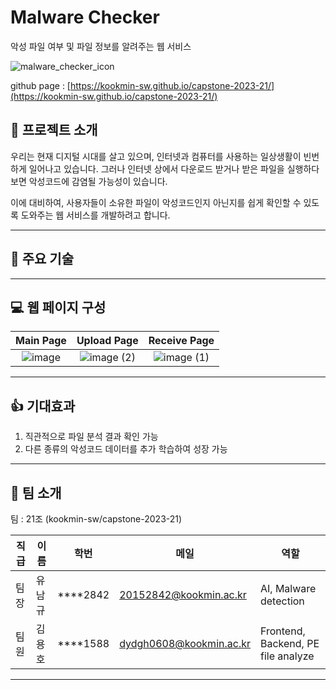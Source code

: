 # Malware Checker

악성 파일 여부 및 파일 정보를 알려주는 웹 서비스

![malware_checker_icon](https://github.com/kookmin-sw/capstone-2023-21/assets/39542937/e2ebce95-c45d-4d75-a38d-2c42cf9a38ca)


github page : [https://kookmin-sw.github.io/capstone-2023-21/](https://kookmin-sw.github.io/capstone-2023-21/)

## 📖 프로젝트 소개

우리는 현재 디지털 시대를 살고 있으며, 인터넷과 컴퓨터를 사용하는 일상생활이 빈번하게 일어나고 있습니다. 그러나 인터넷 상에서 다운로드 받거나 받은 파일을 실행하다 보면 악성코드에 감염될 가능성이 있습니다.

이에 대비하여, 사용자들이 소유한 파일이 악성코드인지 아닌지를 쉽게 확인할 수 있도록 도와주는 웹 서비스를 개발하려고 합니다.

---

## 🔧 주요 기술



---

## 💻 웹 페이지 구성

|Main Page|Upload Page|Receive Page|
|:-:|:-:|:-:|
|![image](https://github.com/kookmin-sw/capstone-2023-21/assets/39542937/f66b3399-7134-4283-9a7d-d46f089d19fa)|![image (2)](https://github.com/kookmin-sw/capstone-2023-21/assets/39542937/00360df0-9dbe-4c4b-b392-f527ed47fb0c)|![image (1)](https://github.com/kookmin-sw/capstone-2023-21/assets/39542937/06a07347-377f-4d97-a693-3796d9dc25f1)|

---

## 👍 기대효과

1. 직관적으로 파일 분석 결과 확인 가능
2. 다른 종류의 악성코드 데이터를 추가 학습하여 성장 가능

---

## 👫 팀 소개

팀 : 21조 (kookmin-sw/capstone-2023-21)

직급 | 이름 | 학번 | 메일 | 역할 |
---|---|---|---|---|
팀장 | 유남규 | ****2842 | 20152842@kookmin.ac.kr | AI, Malware detection
팀원 | 김용호 | ****1588 | dydgh0608@kookmin.ac.kr | Frontend, Backend, PE file analyze

---



